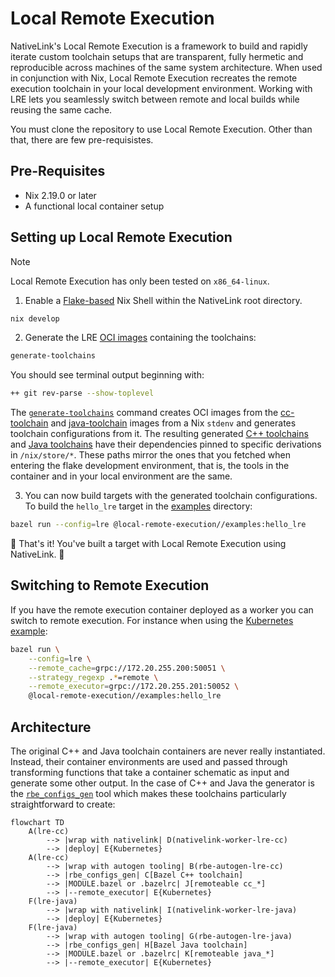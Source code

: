 # Local Remote Execution

NativeLink's Local Remote Execution is a framework to build and rapidly iterate
custom toolchain setups that are transparent, fully hermetic and reproducible
across machines of the same system architecture. When used in conjunction with
Nix, Local Remote Execution recreates the remote execution toolchain in your
local development environment. Working with LRE lets you seamlessly switch
between remote and local builds while reusing the same cache.

You must clone the repository to use Local Remote Execution. Other than that,
there are few pre-requisistes.

## Pre-Requisites

- Nix 2.19.0 or later
- A functional local container setup

## Setting up Local Remote Execution

> [!Note]
> Local Remote Execution has only been tested on `x86_64-linux`.

1. Enable a [Flake-based](https://nixos.wiki/wiki/Development_environment_with_nix-shell)
Nix Shell within the NativeLink root directory.

```bash
nix develop
```
2. Generate the LRE [OCI images](https://opencontainers.org/) containing the
toolchains:

```bash
generate-toolchains
```

You should see terminal output beginning with:

```bash
++ git rev-parse --show-toplevel
```

The [`generate-toolchains`](../tools/generate-toolchains.nix) command creates
OCI images from the [cc-toolchain](./cc-toolchain.nix) and
[java-toolchain](./java-toolchain.nix) images from a Nix `stdenv` and generates
toolchain configurations from it. The resulting generated [C++ toolchains](./generated/cc/BUILD)
and [Java toolchains](./generated-java/java/BUILD) have their dependencies
pinned to specific derivations in `/nix/store/*`. These paths mirror the ones
that you fetched when entering the flake development environment, that is, the
tools in the container and in your local environment are the same.

3. You can now build targets with the generated toolchain configurations. To
build the `hello_lre` target in the [examples](./examples/) directory:

```bash
bazel run --config=lre @local-remote-execution//examples:hello_lre
```

🎉 That's it! You've built a target with Local Remote Execution using NativeLink. 🎉

## Switching to Remote Execution

If you have the remote execution container deployed as a worker you can switch
to remote execution. For instance when using the [Kubernetes example](../deployment-examples/kubernetes):

```bash
bazel run \
    --config=lre \
    --remote_cache=grpc://172.20.255.200:50051 \
    --strategy_regexp .*=remote \
    --remote_executor=grpc://172.20.255.201:50052 \
    @local-remote-execution//examples:hello_lre
```

## Architecture

The original C++ and Java toolchain containers are never really instantiated.
Instead, their container environments are used and passed through transforming
functions that take a container schematic as input and generate some other
output. In the case of C++ and Java the generator is the
[`rbe_configs_gen`](https://github.com/bazelbuild/bazel-toolchains/tree/master)
tool which makes these toolchains particularly straightforward to create:

```mermaid
flowchart TD
    A(lre-cc)
        --> |wrap with nativelink| D(nativelink-worker-lre-cc)
        --> |deploy| E{Kubernetes}
    A(lre-cc)
        --> |wrap with autogen tooling| B(rbe-autogen-lre-cc)
        --> |rbe_configs_gen| C[Bazel C++ toolchain]
        --> |MODULE.bazel or .bazelrc| J[remoteable cc_*]
        --> |--remote_executor| E{Kubernetes}
    F(lre-java)
        --> |wrap with nativelink| I(nativelink-worker-lre-java)
        --> |deploy| E{Kubernetes}
    F(lre-java)
        --> |wrap with autogen tooling| G(rbe-autogen-lre-java)
        --> |rbe_configs_gen| H[Bazel Java toolchain]
        --> |MODULE.bazel or .bazelrc| K[remoteable java_*]
        --> |--remote_executor| E{Kubernetes}
```
